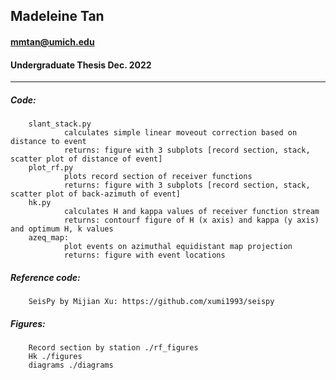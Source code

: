 ## Madeleine Tan 
#### mmtan@umich.edu
#### Undergraduate Thesis Dec. 2022
--------------------------------------- 
##### Code:
        slant_stack.py
                calculates simple linear moveout correction based on distance to event
                returns: figure with 3 subplots [record section, stack, scatter plot of distance of event]        
        plot_rf.py
                plots record section of receiver functions
                returns: figure with 3 subplots [record section, stack, scatter plot of back-azimuth of event]
        hk.py
                calculates H and kappa values of receiver function stream
                returns: contourf figure of H (x axis) and kappa (y axis) and optimum H, k values
        azeq_map:
                plot events on azimuthal equidistant map projection
                returns: figure with event locations
                

##### Reference code:
        SeisPy by Mijian Xu: https://github.com/xumi1993/seispy
        
##### Figures:
        Record section by station ./rf_figures
        Hk ./figures
        diagrams ./diagrams
        
        
